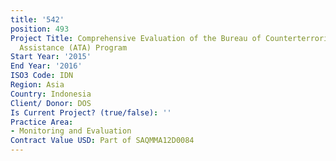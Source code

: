 ```yaml
---
title: '542'
position: 493
Project Title: Comprehensive Evaluation of the Bureau of Counterterrorism (CT) Antiterrorism
  Assistance (ATA) Program
Start Year: '2015'
End Year: '2016'
ISO3 Code: IDN
Region: Asia
Country: Indonesia
Client/ Donor: DOS
Is Current Project? (true/false): ''
Practice Area:
- Monitoring and Evaluation
Contract Value USD: Part of SAQMMA12D0084
---
```


